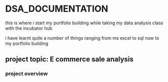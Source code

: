 # DSA_DOCUMENTATION
this is where i start my portfolio building while taking my data analysis class with the incubator hub

i have learnt quite a number of things ranging from ms excel to sql now to my portfolio building 

## project topic: E commerce sale analysis
### project overview 
